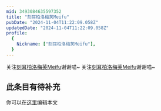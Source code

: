 ```yaml
---
mid: 3493084635597352
title: "刻耳柏洛梅芙Meifu"
pubDate: "2024-11-04T11:22:09.058Z"
updatedDate: "2024-11-04T11:22:09.058Z"
profile:
  {
    Nickname: ["刻耳柏洛梅芙Meifu"],
  }
---
```


关注[刻耳柏洛梅芙Meifu](https://space.bilibili.com/3493084635597352)谢谢喵~ 关注[刻耳柏洛梅芙Meifu](https://space.bilibili.com/3493084635597352)谢谢喵~

## 此条目有待补充
你可以在[这里](https://github.com/Yuhanawa/VTuber.ICU-Content/edit/master/v/刻耳柏洛梅芙Meifu/index.md)编辑本文
